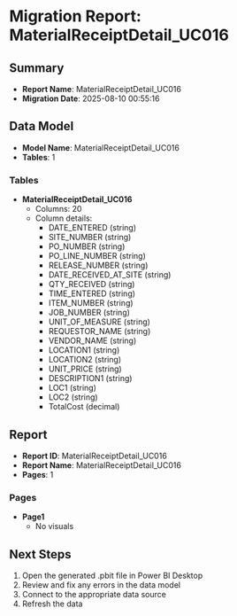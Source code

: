 # Migration Report: MaterialReceiptDetail_UC016

## Summary

- **Report Name**: MaterialReceiptDetail_UC016
- **Migration Date**: 2025-08-10 00:55:16

## Data Model

- **Model Name**: MaterialReceiptDetail_UC016
- **Tables**: 1

### Tables

- **MaterialReceiptDetail_UC016**
  - Columns: 20
  - Column details:
    - DATE_ENTERED (string)
    - SITE_NUMBER (string)
    - PO_NUMBER (string)
    - PO_LINE_NUMBER (string)
    - RELEASE_NUMBER (string)
    - DATE_RECEIVED_AT_SITE (string)
    - QTY_RECEIVED (string)
    - TIME_ENTERED (string)
    - ITEM_NUMBER (string)
    - JOB_NUMBER (string)
    - UNIT_OF_MEASURE (string)
    - REQUESTOR_NAME (string)
    - VENDOR_NAME (string)
    - LOCATION1 (string)
    - LOCATION2 (string)
    - UNIT_PRICE (string)
    - DESCRIPTION1 (string)
    - LOC1 (string)
    - LOC2 (string)
    - TotalCost (decimal)


## Report

- **Report ID**: MaterialReceiptDetail_UC016
- **Report Name**: MaterialReceiptDetail_UC016
- **Pages**: 1

### Pages

- **Page1**
  - No visuals


## Next Steps

1. Open the generated .pbit file in Power BI Desktop
2. Review and fix any errors in the data model
3. Connect to the appropriate data source
4. Refresh the data
